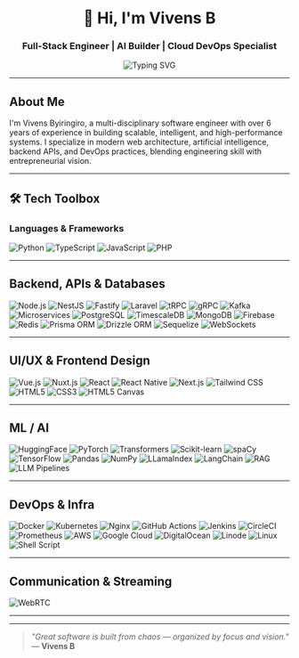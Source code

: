 <!-- README.md for github.com/vivensb -->
<h1 align="center">👋 Hi, I'm Vivens B</h1>
<h3 align="center"> Full-Stack Engineer | AI Builder | Cloud DevOps Specialist</h3>

<p align="center">
  <img src="https://readme-typing-svg.demolab.com?font=Fira+Code&duration=3000&pause=1000&color=F75C7E&center=true&vCenter=true&width=620&lines=Software+Engineering;Expert+in+Python%2C+TypeScript%2C+JavaScript;Cloud+DevOps+%7C+Shell+Ninja+%7C+Backend+Wizard;Building+AI+%7C+Trading+Systems+%7C+Smart+Ops" alt="Typing SVG" />
</p>

---

## About Me

I'm Vivens Byiringiro, a multi-disciplinary software engineer with over 6 years of experience in building scalable, intelligent, and high-performance systems. I specialize in modern web architecture, artificial intelligence, backend APIs, and DevOps practices, blending engineering skill with entrepreneurial vision.

---

## 🛠 Tech Toolbox

### Languages & Frameworks

![Python](https://img.shields.io/badge/Python-3776AB?style=flat&logo=python)
![TypeScript](https://img.shields.io/badge/TypeScript-007ACC?style=flat&logo=typescript)
![JavaScript](https://img.shields.io/badge/JavaScript-F7DF1E?style=flat&logo=javascript&logoColor=black)
![PHP](https://img.shields.io/badge/Core_PHP-777BB4?style=flat&logo=php)

---

## Backend, APIs & Databases

![Node.js](https://img.shields.io/badge/Node.js-339933?style=flat&logo=node.js)
![NestJS](https://img.shields.io/badge/NestJS-E0234E?style=flat&logo=nestjs)
![Fastify](https://img.shields.io/badge/Fastify-000000?style=flat&logo=fastify)
![Laravel](https://img.shields.io/badge/Laravel-FF2D20?style=flat&logo=laravel)
![tRPC](https://img.shields.io/badge/tRPC-2596BE?style=flat&logo=trpc)
![gRPC](https://img.shields.io/badge/gRPC-00599C?style=flat&logo=grpc)
![Kafka](https://img.shields.io/badge/Kafka-231F20?style=flat&logo=apachekafka)
![Microservices](https://img.shields.io/badge/Microservices-007ACC?style=flat)
![PostgreSQL](https://img.shields.io/badge/PostgreSQL-4169E1?style=flat&logo=postgresql)
![TimescaleDB](https://img.shields.io/badge/TimescaleDB-1E4E8C?style=flat&logo=timescaledb)
![MongoDB](https://img.shields.io/badge/MongoDB-47A248?style=flat&logo=mongodb)
![Firebase](https://img.shields.io/badge/Firebase-FFCA28?style=flat&logo=firebase)
![Redis](https://img.shields.io/badge/Redis-DC382D?style=flat&logo=redis)
![Prisma ORM](https://img.shields.io/badge/Prisma-2D3748?style=flat&logo=prisma)
![Drizzle ORM](https://img.shields.io/badge/Drizzle-3498DB?style=flat)
![Sequelize](https://img.shields.io/badge/Sequelize-52B0E7?style=flat&logo=sequelize)
![WebSockets](https://img.shields.io/badge/WebSockets-000000?style=flat&logo=websockets)

---

## UI/UX & Frontend Design

![Vue.js](https://img.shields.io/badge/Vue.js-4FC08D?style=flat&logo=vue.js)
![Nuxt.js](https://img.shields.io/badge/Nuxt.js-00DC82?style=flat&logo=nuxt.js)
![React](https://img.shields.io/badge/React-61DAFB?style=flat&logo=react)
![React Native](https://img.shields.io/badge/React_Native-61DAFB?style=flat&logo=react)
![Next.js](https://img.shields.io/badge/Next.js-000000?style=flat&logo=next.js)
![Tailwind CSS](https://img.shields.io/badge/Tailwind_CSS-38B2AC?style=flat&logo=tailwind-css)
![HTML5](https://img.shields.io/badge/HTML5-E34F26?style=flat&logo=html5)
![CSS3](https://img.shields.io/badge/CSS3-1572B6?style=flat&logo=css3)
![HTML5 Canvas](https://img.shields.io/badge/HTML5_Canvas-E34F26?style=flat&logo=html5)

---

## ML / AI

![HuggingFace](https://img.shields.io/badge/HuggingFace-FFD21F?style=flat&logo=huggingface)
![PyTorch](https://img.shields.io/badge/PyTorch-EE4C2C?style=flat&logo=pytorch)
![Transformers](https://img.shields.io/badge/Transformers-FF6F61?style=flat&logo=python)
![Scikit-learn](https://img.shields.io/badge/Scikit_Learn-F7931E?style=flat&logo=scikit-learn)
![spaCy](https://img.shields.io/badge/spaCy-09A3D5?style=flat&logo=spacy)
![TensorFlow](https://img.shields.io/badge/TensorFlow-FF6F00?style=flat&logo=tensorflow)
![Pandas](https://img.shields.io/badge/Pandas-150458?style=flat&logo=pandas)
![NumPy](https://img.shields.io/badge/NumPy-013243?style=flat&logo=numpy)
![LLamaIndex](https://img.shields.io/badge/LLamaIndex-3B3B98?style=flat)
![LangChain](https://img.shields.io/badge/LangChain-000000?style=flat)
![RAG](https://img.shields.io/badge/RAG-RetrievalAugmentedGeneration-blue)
![LLM Pipelines](https://img.shields.io/badge/LLM_Pipelines-005BBB?style=flat)

---

## DevOps & Infra

![Docker](https://img.shields.io/badge/Docker-2496ED?style=flat&logo=docker)
![Kubernetes](https://img.shields.io/badge/Kubernetes-326CE5?style=flat&logo=kubernetes)
![Nginx](https://img.shields.io/badge/Nginx-009639?style=flat&logo=nginx)
![GitHub Actions](https://img.shields.io/badge/GitHub_Actions-2088FF?style=flat&logo=github-actions)
![Jenkins](https://img.shields.io/badge/Jenkins-D24939?style=flat&logo=jenkins)
![CircleCI](https://img.shields.io/badge/CircleCI-343434?style=flat&logo=circleci)
![Prometheus](https://img.shields.io/badge/Prometheus-E6522C?style=flat&logo=prometheus)
![AWS](https://img.shields.io/badge/AWS-232F3E?style=flat&logo=amazon-aws)
![Google Cloud](https://img.shields.io/badge/GCP-4285F4?style=flat&logo=google-cloud)
![DigitalOcean](https://img.shields.io/badge/DigitalOcean-0080FF?style=flat&logo=digitalocean)
![Linode](https://img.shields.io/badge/Linode-00A95C?style=flat&logo=linode)
![Linux](https://img.shields.io/badge/Linux-FCC624?style=flat&logo=linux&logoColor=black)
![Shell Script](https://img.shields.io/badge/Shell_Scripting-121011?style=flat&logo=gnu-bash)

---

## Communication & Streaming

![WebRTC](https://img.shields.io/badge/WebRTC-333333?style=flat&logo=webrtc)

---

---

>  _"Great software is built from chaos — organized by focus and vision."_ — **Vivens B**
